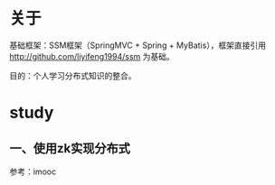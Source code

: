 # 关于
基础框架：SSM框架（SpringMVC + Spring + MyBatis），框架直接引用 http://github.com/liyifeng1994/ssm 为基础。

目的：个人学习分布式知识的整合。


# study
## 一、使用zk实现分布式
参考：imooc



